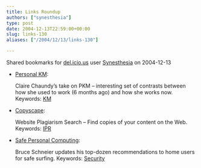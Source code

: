 ```yaml
---
title: Links Roundup
authors: ["synesthesia"]
type: post
date: 2004-12-13T22:59:00+00:00
slug: links-130 
aliases: ["/2004/12/13/links-130"]

---
```

Shared bookmarks for [del.icio.us][1] user  [Synesthesia][2] on 2004-12-13

  * [Personal KM][3]:
  
    Claire Chaundy&#8217;s take on PKM &#8211; interesting set of contrasts between how she used to work (6 months ago) and how she works now. Keywords: [KM][4]
  * [Copyscape][5]:
  
    Website Plagiarism Search &#8211; Find copies of your content on the Web. Keywords: [IPR][6]
  * [Safe Personal Computing][7]:
  
    Bruce Schneier updates his top-dozen recommendations to home users for safe surfing. Keywords: [Security][8]

 [1]: https://del.icio.us/
 [2]: https://del.icio.us/synesthesia
 [3]: https://clairechaundy.typepad.com/organised_chaos/2004/12/personal_km.html "https://clairechaundy.typepad.com/organised_chaos/2004/12/personal_km.html"
 [4]: https://del.icio.us/synesthesia/KM
 [5]: https://www.copyscape.com/ "https://www.copyscape.com/"
 [6]: https://del.icio.us/synesthesia/IPR
 [7]: https://www.schneier.com/blog/archives/2004/12/safe_personal_c.html "https://www.schneier.com/blog/archives/2004/12/safe_personal_c.html"
 [8]: https://del.icio.us/synesthesia/Security